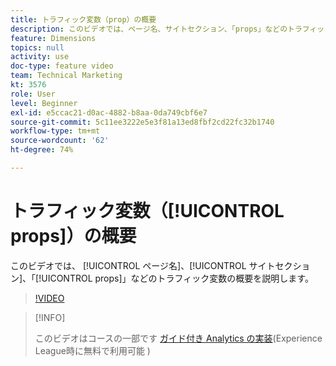 ```yaml
---
title: トラフィック変数（prop）の概要
description: このビデオでは、ページ名、サイトセクション、「props」などのトラフィック変数の概要を説明します。
feature: Dimensions
topics: null
activity: use
doc-type: feature video
team: Technical Marketing
kt: 3576
role: User
level: Beginner
exl-id: e5ccac21-d0ac-4882-b8aa-0da749cbf6e7
source-git-commit: 5c11ee3222e5e3f81a13ed8fbf2cd22fc32b1740
workflow-type: tm+mt
source-wordcount: '62'
ht-degree: 74%

---
```


# トラフィック変数（[!UICONTROL props]）の概要

このビデオでは、 [!UICONTROL ページ名]、[!UICONTROL サイトセクション]、「[!UICONTROL props]」などのトラフィック変数の概要を説明します。

>[!VIDEO](https://video.tv.adobe.com/v/28767/?quality=12)

>[!INFO]
>
> このビデオはコースの一部です [ガイド付き Analytics の実装](https://experienceleague.adobe.com/?recommended=Analytics-D-1-2019.1)(Experience League時に無料で利用可能 )